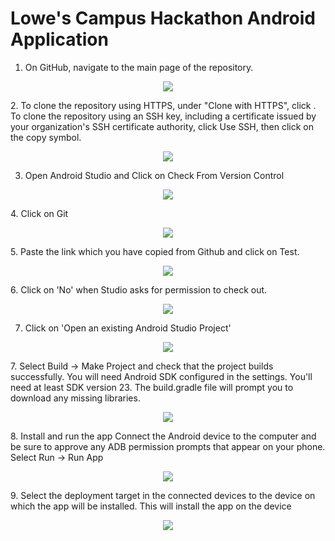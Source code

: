 # Lowe's Campus Hackathon Android Application
1. On GitHub, navigate to the main page of the repository.  
<p align="center">
  <img src="https://github.com/trippymaniac/Test/blob/master/clone-repo-clone-url-button.png">
</p>
2. To clone the repository using HTTPS, under "Clone with HTTPS", click . To clone the repository using an SSH key, including a certificate issued by your organization's SSH certificate authority, click Use SSH, then click on the copy symbol.

  <p align="center">
  <img src="https://github.com/trippymaniac/Test/blob/master/https-url-clone.png">
</p>

3. Open Android Studio and Click on Check From Version Control
<p align="center">
  <img src="https://github.com/trippymaniac/Test/blob/master/https-url-clone.png">
</p>
4. Click on Git
<p align="center">
  <img src="https://github.com/trippymaniac/Test/blob/master/Screenshot%202020-03-02%20at%2010.56.47%20AM.png">
</p>
5. Paste the link which you have copied from Github and click on Test.
<p align="center">
  <img src="https://github.com/trippymaniac/Test/blob/master/Screenshot%202020-03-02%20at%2011.58.37%20AM.png">
</p>
6. Click on 'No' when Studio asks for permission to check out.
<p align="center">
  <img src="https://github.com/trippymaniac/Test/blob/master/Screenshot%202020-03-02%20at%2011.58.48%20AM.png">
</p>

7. Click on 'Open an existing Android Studio Project'
  <p align="center">
  <img src="https://github.com/trippymaniac/Test/blob/master/Screenshot%202020-03-02%20at%2011.03.57%20AM.png">
</p>
7. Select Build -> Make Project and check that the project builds successfully. You will need Android SDK configured in the settings. You'll need at least SDK version 23. The build.gradle file will prompt you to download any missing libraries.
<p align="center">
  <img src="https://github.com/trippymaniac/Test/blob/master/Screenshot%202020-03-02%20at%2011.04.15%20AM.png">
</p>
8. Install and run the app
Connect the Android device to the computer and be sure to approve any ADB permission prompts that appear on your phone. Select Run -> Run App
<p align="center">
  <img src="https://github.com/trippymaniac/Test/blob/master/Screenshot%202020-03-02%20at%2011.04.31%20AM.png">
</p>
9. Select the deployment target in the connected devices to the device on which the app will be installed. This will install the app on the device

<p align="center">
  <img src="https://github.com/trippymaniac/Test/blob/master/Screenshot%202020-03-02%20at%2011.04.38%20AM.png">
</p>
